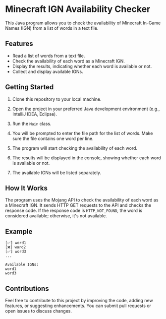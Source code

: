 # Minecraft IGN Availability Checker

This Java program allows you to check the availability of Minecraft In-Game Names (IGN) from a list of words in a text file.

## Features

- Read a list of words from a text file.
- Check the availability of each word as a Minecraft IGN.
- Display the results, indicating whether each word is available or not.
- Collect and display available IGNs.

## Getting Started

1. Clone this repository to your local machine.

2. Open the project in your preferred Java development environment (e.g., IntelliJ IDEA, Eclipse).

3. Run the `Main` class.

4. You will be prompted to enter the file path for the list of words. Make sure the file contains one word per line.

5. The program will start checking the availability of each word.

6. The results will be displayed in the console, showing whether each word is available or not.

7. The available IGNs will be listed separately.

## How It Works

The program uses the Mojang API to check the availability of each word as a Minecraft IGN. It sends HTTP GET requests to the API and checks the response code. If the response code is `HTTP_NOT_FOUND`, the word is considered available; otherwise, it's not available.

## Example

```
[✅] word1
[❌] word2
[✅] word3
...

Available IGNs:
word1
word3
```

## Contributions
Feel free to contribute to this project by improving the code, adding new features, or suggesting enhancements. You can submit pull requests or open issues to discuss changes.
